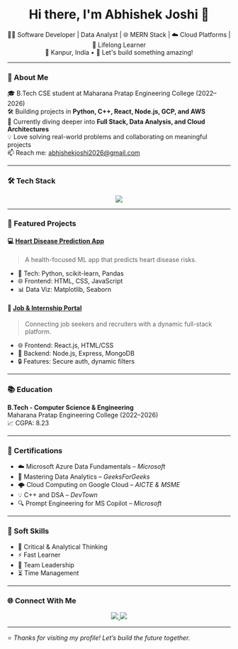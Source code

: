 <!-- GitHub Profile README -->

<!-- Banner -->

<h1 align="center">Hi there, I'm Abhishek Joshi 👋</h1>

<p align="center">
  🧑‍💻 Software Developer | Data Analyst | 🌐 MERN Stack | ☁️ Cloud Platforms | 🧠 Lifelong Learner <br/>
  📍 Kanpur, India • 💬 Let's build something amazing!
</p>

---

### 🚀 About Me

🎓 B.Tech CSE student at Maharana Pratap Engineering College (2022–2026)  
🛠 Building projects in **Python, C++, React, Node.js, GCP, and AWS**  
🌱 Currently diving deeper into **Full Stack, Data Analysis, and  Cloud Architectures**  
💡 Love solving real-world problems and collaborating on meaningful projects  
📫 Reach me: [abhishekjoshi2026@gmail.com](mailto:abhishekjoshi2026@gmail.com)

---

### 🛠️ Tech Stack

<p align="center">
  <img src="https://skillicons.dev/icons?i=python,cpp,html,css,js,react,nodejs,mongodb,git,github,aws,gcp,azure,linux,vscode" />
</p>

---

### 📌 Featured Projects

#### 💻 [Heart Disease Prediction App](#)
> A health-focused ML app that predicts heart disease risks.

- 🧠 Tech: Python, scikit-learn, Pandas
- 🌐 Frontend: HTML, CSS, JavaScript
- 📊 Data Viz: Matplotlib, Seaborn

#### 🧳 [Job & Internship Portal](#)
> Connecting job seekers and recruiters with a dynamic full-stack platform.

- 🌐 Frontend: React.js, HTML/CSS
- 🔧 Backend: Node.js, Express, MongoDB
- 🔒 Features: Secure auth, dynamic filters

---

### 📚 Education

**B.Tech - Computer Science & Engineering**  
Maharana Pratap Engineering College (2022–2026)  
📈 CGPA: 8.23

---

### 📜 Certifications

- ☁️ Microsoft Azure Data Fundamentals – *Microsoft*
- 🧠 Mastering Data Analytics – *GeeksForGeeks*
- 🌩 Cloud Computing on Google Cloud – *AICTE & MSME*
- 💡 C++ and DSA – *DevTown*
- 🔍 Prompt Engineering for MS Copilot – *Microsoft*

---

### 🧠 Soft Skills

- 🧩 Critical & Analytical Thinking
- ⚡ Fast Learner
- 🤝 Team Leadership
- ⏳ Time Management

---

### 🌐 Connect With Me

<p align="center">
  <a href="https://github.com/proCoderAJ">
    <img src="https://img.shields.io/github/followers/proCoderAJ?label=GitHub&style=social" />
  </a>
  <a href="https://linkedin.com/in/abhishek-joshi-188010264">
    <img src="https://img.shields.io/badge/LinkedIn-blue?logo=linkedin&logoColor=white" />
  </a>
</p>

---

⭐️ *Thanks for visiting my profile! Let’s build the future together.*

